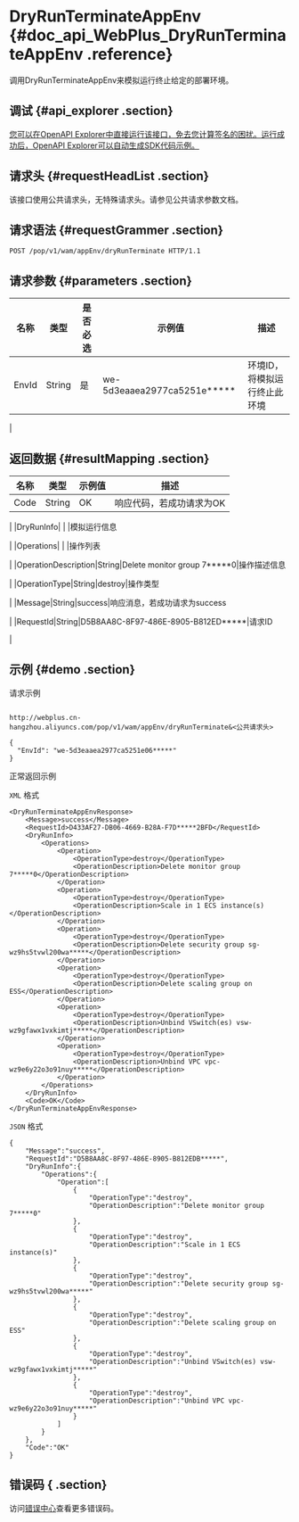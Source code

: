 # DryRunTerminateAppEnv {#doc_api_WebPlus_DryRunTerminateAppEnv .reference}

调用DryRunTerminateAppEnv来模拟运行终止给定的部署环境。

## 调试 {#api_explorer .section}

[您可以在OpenAPI Explorer中直接运行该接口，免去您计算签名的困扰。运行成功后，OpenAPI Explorer可以自动生成SDK代码示例。](https://api.aliyun.com/#product=WebPlus&api=DryRunTerminateAppEnv&type=ROA&version=2019-03-20)

## 请求头 {#requestHeadList .section}

该接口使用公共请求头，无特殊请求头。请参见公共请求参数文档。

## 请求语法 {#requestGrammer .section}

```
POST /pop/v1/wam/appEnv/dryRunTerminate HTTP/1.1
```

## 请求参数 {#parameters .section}

|名称|类型|是否必选|示例值|描述|
|--|--|----|---|--|
|EnvId|String|是|we-5d3eaaea2977ca5251e\*\*\*\*\*|环境ID，将模拟运行终止此环境

 |

## 返回数据 {#resultMapping .section}

|名称|类型|示例值|描述|
|--|--|---|--|
|Code|String|OK|响应代码，若成功请求为OK

 |
|DryRunInfo| | |模拟运行信息

 |
|Operations| | |操作列表

 |
|OperationDescription|String|Delete monitor group 7\*\*\*\*\*0|操作描述信息

 |
|OperationType|String|destroy|操作类型

 |
|Message|String|success|响应消息，若成功请求为success

 |
|RequestId|String|D5B8AA8C-8F97-486E-8905-B812ED\*\*\*\*\*|请求ID

 |

## 示例 {#demo .section}

请求示例

``` {#request_demo}

http://webplus.cn-hangzhou.aliyuncs.com/pop/v1/wam/appEnv/dryRunTerminate&<公共请求头>

{
  "EnvId": "we-5d3eaaea2977ca5251e06*****"
}

```

正常返回示例

`XML` 格式

``` {#xml_return_success_demo}
<DryRunTerminateAppEnvResponse>
    <Message>success</Message>
    <RequestId>D433AF27-DB06-4669-B28A-F7D*****2BFD</RequestId>
    <DryRunInfo>
        <Operations>
            <Operation>
                <OperationType>destroy</OperationType>
                <OperationDescription>Delete monitor group 7*****0</OperationDescription>
            </Operation>
            <Operation>
                <OperationType>destroy</OperationType>
                <OperationDescription>Scale in 1 ECS instance(s)</OperationDescription>
            </Operation>
            <Operation>
                <OperationType>destroy</OperationType>
                <OperationDescription>Delete security group sg-wz9hs5tvwl200wa*****</OperationDescription>
            </Operation>
            <Operation>
                <OperationType>destroy</OperationType>
                <OperationDescription>Delete scaling group on ESS</OperationDescription>
            </Operation>
            <Operation>
                <OperationType>destroy</OperationType>
                <OperationDescription>Unbind VSwitch(es) vsw-wz9gfawx1vxkimtj*****</OperationDescription>
            </Operation>
            <Operation>
                <OperationType>destroy</OperationType>
                <OperationDescription>Unbind VPC vpc-wz9e6y22o3o91nuy*****</OperationDescription>
            </Operation>
        </Operations>
    </DryRunInfo>
    <Code>OK</Code>
</DryRunTerminateAppEnvResponse>
```

`JSON` 格式

``` {#json_return_success_demo}
{
	"Message":"success",
	"RequestId":"D5B8AA8C-8F97-486E-8905-B812EDB*****",
	"DryRunInfo":{
		"Operations":{
			"Operation":[
				{
					"OperationType":"destroy",
					"OperationDescription":"Delete monitor group 7*****0"
				},
				{
					"OperationType":"destroy",
					"OperationDescription":"Scale in 1 ECS instance(s)"
				},
				{
					"OperationType":"destroy",
					"OperationDescription":"Delete security group sg-wz9hs5tvwl200wa*****"
				},
				{
					"OperationType":"destroy",
					"OperationDescription":"Delete scaling group on ESS"
				},
				{
					"OperationType":"destroy",
					"OperationDescription":"Unbind VSwitch(es) vsw-wz9gfawx1vxkimtj*****"
				},
				{
					"OperationType":"destroy",
					"OperationDescription":"Unbind VPC vpc-wz9e6y22o3o91nuy*****"
				}
			]
		}
	},
	"Code":"OK"
}
```

## 错误码 { .section}

访问[错误中心](https://error-center.aliyun.com/status/product/WebPlus)查看更多错误码。

